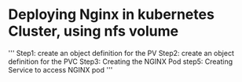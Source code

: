 # Deploying Nginx in kubernetes Cluster, using nfs volume

'''
      Step1: create an object definition for the PV
      Step2: create an object definition for the PVC
      Step3: Creating the NGINX Pod
      step5: Creating Service to access NGINX pod 
'''
